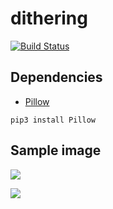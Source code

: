 # dithering

[![Build Status](https://travis-ci.org/ericgaspar/dithering.svg?branch=master)](https://travis-ci.org/ericgaspar/dithering)

## Dependencies

- [Pillow](https://pypi.org/project/Pillow/)

```pip3 install Pillow```

## Sample image

![](https://raw.githubusercontent.com/ericgaspar/dithering/master/image.jpg)

![](https://raw.githubusercontent.com/ericgaspar/dithering/master/dithere_image.png)
